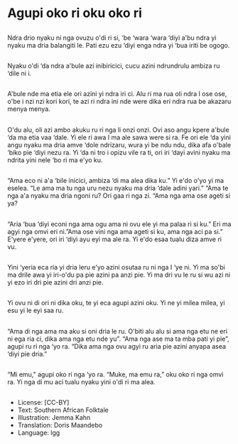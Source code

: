 # Agupi oko ri oku oko ri

##
Ndra drio nyaku ni nga ovuzu o'di ri si, ‘be
‘wara ‘wara ‘diyi a'bu ndra yi nyaku ma dria
balangiti le. Pati ezu ezu ‘diyi enga ndra yi ‘bua
iriti be ogogo.

##
Nyaku o'di ‘da ndra a'bule azi inibiricici, cucu
azini ndrundrulu ambiza ru ‘dile ni i.

##
A'bule nde ma etia ele ori azini
yi ndra iri ci. Alu ri ma rua oli
ndra I ose ose, o'be i nzi nzi kori
kori, te azi ri ndra ini nde were
dika eri ndra rua be akazaru
menya menya.

##
O'du alu, oli azi ambo akuku ru ri nga li onzi
onzi.
Ovi aso angu kpere a'bule ‘da ma etia vaa
‘dale.
Yi ele ri awa I ma ale sawa were si ra.
Fe ori ele ‘da yini angu nyaku ma dria amve
‘dole ndrizaru, wura yi be ndu ndu, dika afa
o'bale ‘biko pie ‘diyi nezu ra.
Yi ‘da ni tro i opizu vile ra ti, ori iri ‘dayi avini
nyaku ma ndrita yini nele ‘bo ri ma e'yo ku.

##
“Ama eco ni a'a ‘bile inicici, ambiza ‘di ma alea dika ku.” Yi e'do o'yo yi ma
eselea. “Le ama ma tu nga uru nezu nyaku ma dria ‘dale adini yari.” “Ama te nga
a'a nyaku ma dria ngoni ru? Ori gaa ri nga zi. “Ama nga ama ose ageti si ya?

##
“Aria ‘bua ‘diyi econi nga ama ogu ama ni ovu
ele yi ma palaa ri si ku.” Eri ma agyi nga omvi
eri ni.”Ama ose vini nga ama ageti si ku, ama
nga aci pa si.”
E'yere e'yere, ori iri ‘diyi ayu eyi ma ale ra. Yi
e'do esaa tualu diza amve ri vu.

##
Yini ‘yeria eca ria yi dria leru e'yo azini osutaa
ru ni nga I ‘ye ni.
Yi ma so'bi ma drile awa yi iri-o'du pa pie azini
pa anzi pie.
Yi ma dri vu le ru si wu azi ni yi ezo iri dri pie
azini dri anzi pie.

##
Yi ovu ni di ori ni dika oku, te yi eca agupi azini oku. Yi ne yi milea milea, yi esu yi
le eyi saa ru.

##
“Ama di nga ama ma aku si oni dria le ru. O'biti alu alu si ama nga etu ne eri ni
ega ria ci, dika ama nga etu nde yu”.
“Ama nga ase ma ta mba pati yi pie”, agupi ru ri nga ‘yo ra. “Dika ama nga ovu
agyi ru aria pie azini anyapa asea ‘diyi pie dria.”

##
“Mi emu," agupi oko ri nga ‘yo ra. “Muke, ma emu ra,” oku oko ri nga omvi ra.
Yi nga di mu aci tualu nyaku yini o'di ri ma alea.

##
* License: [CC-BY]
* Text: Southern African Folktale
* Illustration: Jemma Kahn
* Translation: Doris Maandebo
* Language: lgg
